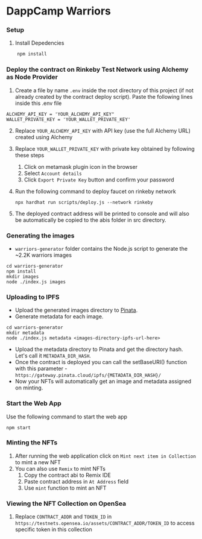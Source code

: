 # DappCamp Warriors

### Setup

1. Install Depedencies

```bash
    npm install
  ```

### Deploy the contract on Rinkeby Test Network using Alchemy as Node Provider

1. Create a file by name `.env` inside the root directory of this project (if not already created by the contract deploy script). Paste the following lines inside this .env file

```
ALCHEMY_API_KEY = 'YOUR_ALCHEMY_API_KEY"
WALLET_PRIVATE_KEY = 'YOUR_WALLET_PRIVATE_KEY'
```

2. Replace `YOUR_ALCHEMY_API_KEY` with API key (use the full Alchemy URL) created using Alchemy

3. Replace `YOUR_WALLET_PRIVATE_KEY` with private key obtained by following these steps
    
    1. Click on metamask plugin icon in the browser
    2. Select `Account details`
    3. Click `Export Private Key` button and confirm your password

4. Run the following command to deploy faucet on rinkeby network

    `npx hardhat run scripts/deploy.js --network rinkeby`

5. The deployed contract address will be printed to console and will also be automatically be copied to the abis folder in src directory.


### Generating the images

- `warriors-generator` folder contains the Node.js script to generate the ~2.2K warriors images

```
cd warriors-generator
npm install
mkdir images
node ./index.js images
```

### Uploading to IPFS

-   Upload the generated images directory to [Pinata](https://www.pinata.cloud/).
-   Generate metadata for each image.
```
cd warriors-generator
mkdir metadata
node ./index.js metadata <images-directory-ipfs-url-here>
```
-   Upload the metadata directory to Pinata and get the directory hash. Let's call it `METADATA_DIR_HASH`.
-   Once the contract is deployed you can call the setBaseURI() function with this parameter - `https://gateway.pinata.cloud/ipfs/{METADATA_DIR_HASH}/`
-   Now your NFTs will automatically get an image and metadata assigned on minting.

### Start the Web App

Use the following command to start the web app
```
npm start
```

### Minting the NFTs

1. After running the web application click on `Mint next item in Collection` to mint a new NFT
2. You can also use `Remix` to mint NFTs
    1. Copy the contract abi to Remix IDE
    2. Paste contract address in `At Address` field
    3. Use `mint` function to mint an NFT

### Viewing the NFT Collection on OpenSea

1. Replace `CONTRACT_ADDR` and `TOKEN_ID` in `https://testnets.opensea.io/assets/CONTRACT_ADDR/TOKEN_ID` to access specific token in this collection
